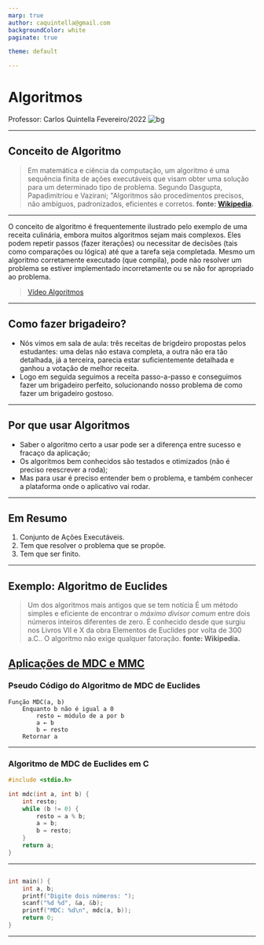 ```yaml
---
marp: true
author: caquintella@gmail.com
backgroundColor: white
paginate: true

theme: default

---
```


<!-- header: Marp -->

# Algoritmos #

Professor: Carlos Quintella
Fevereiro/2022
![bg](../imagens/slidebg.png)

---

## Conceito de Algoritmo ##

> Em matemática e ciência da computação, um algoritmo é uma sequência finita de ações executáveis que visam obter uma solução para um determinado tipo de problema. Segundo Dasgupta, Papadimitriou e Vazirani; "Algoritmos são procedimentos precisos, não ambíguos, padronizados, eficientes e corretos.
> **fonte: [Wikipedia](https://pt.wikipedia.org/wiki/Algoritmo_de_Euclides).**

---

O conceito de algoritmo é frequentemente ilustrado pelo exemplo de uma receita culinária, embora muitos algoritmos sejam mais complexos. Eles podem repetir passos (fazer iterações) ou necessitar de decisões (tais como comparações ou lógica) até que a tarefa seja completada. Mesmo um algoritmo corretamente executado (que compila), pode não resolver um problema se estiver implementado incorretamente ou se não for apropriado ao problema.

> [Vídeo Algoritmos](https://www.youtube.com/watch?v=iEVLDKOLgQk&ab_channel=GCFAprendeLivre)

---
## Como fazer brigadeiro? ##

* Nós vimos em sala de aula: três receitas de brigdeiro propostas pelos estudantes: uma delas não estava completa, a outra não era tão detalhada, já a terceira, parecia estar suficientemente detalhada e ganhou a votação de melhor receita.
* Logo em seguida seguimos a receita passo-a-passo e conseguimos fazer um brigadeiro perfeito, solucionando nosso problema de como fazer um brigadeiro gostoso.

---

## Por que usar Algoritmos ##

* Saber o algoritmo certo a usar pode ser a diferença entre sucesso e fracaço da aplicação;
* Os algoritmos bem conhecidos são testados e otimizados (não é preciso reescrever a roda);
* Mas para usar é preciso entender bem o problema, e também conhecer a plataforma onde o aplicativo vai rodar.

---

## Em Resumo ##

1. Conjunto de Ações Executáveis.
2. Tem que resolver o problema que se propõe.
3. Tem que ser finito.

---

## Exemplo: Algoritmo de Euclides ##

> Um dos algoritmos mais antigos que se tem notícia
> É um método simples e eficiente de encontrar o *máximo divisor comum* entre dois números inteiros diferentes de zero.
> É conhecido desde que surgiu nos Livros VII e X da obra Elementos de Euclides por volta de 300 a.C..
> O algoritmo não exige qualquer fatoração.
> **fonte: Wikipedia.**

[Aplicações de MDC e MMC](https://brasilescola.uol.com.br/matematica/aplicacoes-mmc-mdc.htm)
---

### Pseudo Código do Algoritmo de MDC de Euclides ###

````text
Função MDC(a, b)
    Enquanto b não é igual a 0
        resto ← módulo de a por b
        a ← b
        b ← resto
    Retornar a
````

---

### Algoritmo de MDC de Euclides em C ###

````c
#include <stdio.h>

int mdc(int a, int b) {
    int resto;
    while (b != 0) {
        resto = a % b;
        a = b;
        b = resto;
    }
    return a;
}

````

---

````c

int main() {
    int a, b;
    printf("Digite dois números: ");
    scanf("%d %d", &a, &b);
    printf("MDC: %d\n", mdc(a, b));
    return 0;
}
````

---
